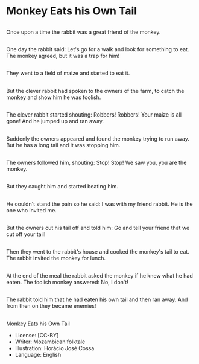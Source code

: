 # Monkey Eats his Own Tail

##
Once upon a time the
rabbit was a great
friend of the monkey.

##
One day the rabbit
said:
Let's go for a walk
and look for
something to eat.
The monkey agreed,
but it was a trap for
him!

##
They went to a field of
maize and started to
eat it.

##
But the clever rabbit
had spoken to the
owners of the farm, to
catch the monkey and
show him he was
foolish.

##
The clever rabbit
started shouting:
Robbers! Robbers!
Your maize is all gone!
And he jumped up and
ran away.

##
Suddenly the owners
appeared and found
the monkey trying to
run away. But he has a
long tail and it was
stopping him.

##
The owners followed
him, shouting:
Stop! Stop!
We saw you, you are
the monkey.

##
But they caught him
and started beating
him.

##
He couldn't stand the
pain so he said:
I was with my friend
rabbit. He is the one
who invited me.

##
But the owners cut his
tail off and told him:
Go and tell your friend
that we cut off your tail!

##
Then they went to the
rabbit's house and
cooked the monkey's
tail to eat.
The rabbit invited the
monkey for lunch.

##
At the end of the meal
the rabbit asked the
monkey if he knew
what he had eaten.
The foolish monkey
answered: No, I don't!

##
The rabbit told him that
he had eaten his own
tail and then ran away.
And from then on they
became enemies!

##
Monkey Eats his Own Tail
* License: [CC-BY]
* Writer: Mozambican folktale
* Illustration: Horácio José Cossa
* Language: English

